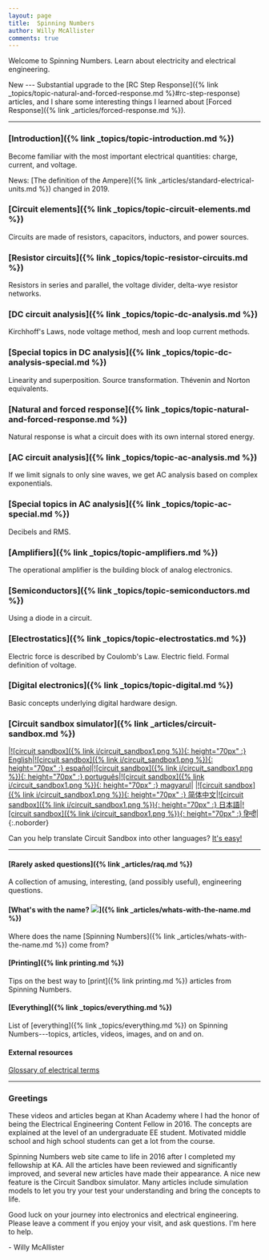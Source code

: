 ```yaml
--- 
layout: page
title:  Spinning Numbers 
author: Willy McAllister
comments: true
---
```


Welcome to Spinning Numbers. Learn about electricity and electrical engineering.

New --- Substantial upgrade to the [RC Step Response]({% link _topics/topic-natural-and-forced-response.md %}#rc-step-response) articles, and I share some interesting things I learned about [Forced Response]({% link _articles/forced-response.md %}).

---

### [Introduction]({% link _topics/topic-introduction.md %})
Become familiar with the most important electrical quantities: charge, current, and voltage.

News: [The definition of the Ampere]({% link _articles/standard-electrical-units.md %}) changed in 2019.

### [Circuit elements]({% link _topics/topic-circuit-elements.md %})
Circuits are made of resistors, capacitors, inductors, and power sources.

### [Resistor circuits]({% link _topics/topic-resistor-circuits.md %})
Resistors in series and parallel, the voltage divider, delta-wye resistor networks.

### [DC circuit analysis]({% link _topics/topic-dc-analysis.md %})
Kirchhoff's Laws, node voltage method, mesh and loop current methods. 

### [Special topics in DC analysis]({% link _topics/topic-dc-analysis-special.md %})
Linearity and superposition. Source transformation. Thévenin and Norton equivalents.

### [Natural and forced response]({% link _topics/topic-natural-and-forced-response.md %})
Natural response is what a circuit does with its own internal stored energy.  

### [AC circuit analysis]({% link _topics/topic-ac-analysis.md %})
If we limit signals to only sine waves, we get AC analysis based on complex exponentials. 

### [Special topics in AC analysis]({% link _topics/topic-ac-special.md %})

Decibels and RMS.

### [Amplifiers]({% link _topics/topic-amplifiers.md %})
The operational amplifier is the building block of analog electronics.

### [Semiconductors]({% link _topics/topic-semiconductors.md %}) 
Using a diode in a circuit.

### [Electrostatics]({% link _topics/topic-electrostatics.md %})  
Electric force is described by Coulomb's Law. Electric field. Formal definition of voltage.

### [Digital electronics]({% link _topics/topic-digital.md %})
Basic concepts underlying digital hardware design.

### [Circuit sandbox simulator]({% link _articles/circuit-sandbox.md %})

|[![circuit sandbox]({% link i/circuit_sandbox1.png %}){: height="70px" :} English](https://spinningnumbers.org/circuit-sandbox/index.html)|[![circuit sandbox]({% link i/circuit_sandbox1.png %}){: height="70px" :} español](https://spinningnumbers.org/circuit-sandbox/index-es.html)|[![circuit sandbox]({% link i/circuit_sandbox1.png %}){: height="70px" :} português](https://spinningnumbers.org/circuit-sandbox/index-pt.html)|[![circuit sandbox]({% link i/circuit_sandbox1.png %}){: height="70px" :} magyarul](https://spinningnumbers.org/circuit-sandbox/index-hu.html)|
|[![circuit sandbox]({% link i/circuit_sandbox1.png %}){: height="70px" :} 简体中文](https://spinningnumbers.org/circuit-sandbox/index-zh.html)|[![circuit sandbox]({% link i/circuit_sandbox1.png %}){: height="70px" :} 日本語](https://spinningnumbers.org/circuit-sandbox/index-ja.html)|[![circuit sandbox]({% link i/circuit_sandbox1.png %}){: height="70px" :} हिन्दी](https://spinningnumbers.org/circuit-sandbox/index-hi.html)|
{:.noborder}

Can you help translate Circuit Sandbox into other languages? [It's easy!](a/circuit-sandbox.html#translation) 

---
#### [Rarely asked questions]({% link _articles/raq.md %})
A collection of amusing, interesting, (and possibly useful), engineering questions.

#### [What's with the name? <img class="sn-logo" src="/i/sn_logo.svg">]({% link _articles/whats-with-the-name.md %})     
Where does the name [Spinning Numbers]({% link _articles/whats-with-the-name.md %}) come from?

#### [Printing]({% link printing.md %})  
Tips on the best way to [print]({% link printing.md %}) articles from Spinning Numbers.

#### [Everything]({% link _topics/everything.md %})
List of [everything]({% link _topics/everything.md %}) on Spinning Numbers---topics, articles, videos, images, and on and on.

#### External resources

[Glossary of electrical terms](https://electricalschool.org/)

----

### Greetings

These videos and articles began at Khan Academy where I had the honor of being the Electrical Engineering Content Fellow in 2016. The concepts are explained at the level of an undergraduate EE student. Motivated middle school and high school students can get a lot from the course. 

Spinning Numbers web site came to life in 2016 after I completed my fellowship at KA. All the articles have been reviewed and significantly improved, and several new articles have made their appearance. A nice new feature is the Circuit Sandbox simulator. Many articles include simulation models to let you try your test your understanding and bring the concepts to life. 

Good luck on your journey into electronics and electrical engineering. Please leave a comment if you enjoy your visit, and ask questions. I'm here to help.

   \- Willy McAllister
